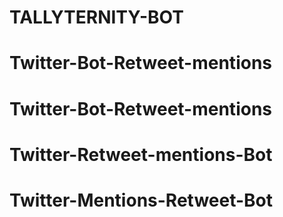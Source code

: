 # TALLYTERNITY-BOT
# Twitter-Bot-Retweet-mentions
# Twitter-Bot-Retweet-mentions
# Twitter-Retweet-mentions-Bot
# Twitter-Mentions-Retweet-Bot
